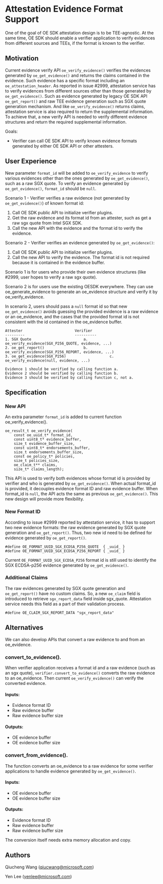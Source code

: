 Attestation Evidence Format Support
=====

One of the goal of OE SDK attestation design is to be TEE-agnostic. At the same time, OE SDK should enable a verifier application to verify evidences from different sources and TEEs, if the format is known to the verifier.

Motivation
----------

Current evidence verify API `oe_verify_evidence()` verifies the evidences generated by `oe_get_evidence()` and returns the claims contained in the evidence. Such evidence has a specific format including an `oe_attestation_header`.
As reported in issue #2999, attestation service has to verify evidences from different sources other than those generated by `oe_get_evidence()`. Such as evidence generated by legacy OE SDK API `oe_get_report()` and raw TEE evidence generation such as SGX quote generation mechanism. And like `oe_verify_evidence()` returns claims, attestation service is also required to return the supplemental information. To achieve that, a new verify API is needed to verify different evidence structures and return the required supplemental information.

Goals:
- Verifier can call OE SDK API to verify known evidence formats generated by either OE SDK API or other attesters.

User Experience
---------------

New parameter `format_id` will be added to `oe_verify_evidence` to verify various evidences other than the ones generated by `oe_get_evidence()`, such as a raw SGX quote. To verify an evidence generated by `oe_get_evidence()`, `format_id` should be `null`.

Scenario 1 - Verifier verifies a raw evidence (not generated by `oe_get_evidence()`) of known format id:

1. Call OE SDK public API to initialize verifier plugins.
2. Get the raw evidence and its format id from an attester, such as get a raw sgx quote from Intel SGX SDK.
3. Call the new API with the evidence and the format id to verify the evidence.

Scenario 2 - Verifier verifies an evidence generated by `oe_get_evidence()`:

1. Call OE SDK public API to initialize verifier plugins.
2. Call the new API to verify the evidence. The format id is not required because it is contained in the evidence buffer.

Scenario 1 is for users who provide their own evidence structures (like #2999, user hopes to verify a raw sgx quote).

Scenario 2 is for users use the existing OESDK everywhere. They can use oe_generate_evidence to generate an oe_evidence structure and verify it by oe_verify_evidence.

In scenario 2, users should pass a `null` format id so that new `oe_get_evidence()` avoids guessing the provided evidence is a raw evidence or an oe_evidence, and the cases that the provided format id is not consistent with the id contained in the oe_evidence buffer.
```
Attester				        Verifier
--------- 				        ----------
1. SGX Quote 				        a. oe_verify_evidence(SGX_P256_QUOTE, evidence, ...)
2. oe_get_report() 			        b. oe_verify_evidence(SGX_P256_REPORT, evidence, ...)
3. oe_get_evidence(SGX_P256) 	                c. oe_verify_evidence(null, evidence, ...)

Evidence 1 should be verified by calling function a.
Evidence 2 should be verified by calling function b.
Evidence 3 should be verified by calling function c, not a.
```


Specification
-------------

### New API
An extra parameter `format_id` is added to current function oe_verify_evidence().

```
oe_result_t oe_verify_evidence(
    const oe_uuid_t* format_id,
    const uint8_t* evidence_buffer,
    size_t evidence_buffer_size,
    const uint8_t* endorsements_buffer,
    size_t endorsements_buffer_size,
    const oe_policy_t* policies,
    size_t policies_size,
    oe_claim_t** claims,
    size_t* claims_length);
```
This API is used to verify both evidences whose format id is provided by verifier and who is generated by `oe_get_evidence()`. When actual format_id is provided, it decouples evidence format ID and raw evidence buffer. When format_id is `null`, the API acts the same as previous `oe_get_evidence()`. This new design will provide more flexibility.


### New Format ID
According to issue #2999 reported by attestation service, it has to support two new evidence formats: the raw evidence generated by SGX quote generation and `oe_get_report()`. Thus, two new id need to be defined for evidence generated by `oe_get_report()`.

```
#define OE_FORMAT_UUID_SGX_ECDSA_P256_QUOTE  { _uuid_ }
#define OE_FORMAT_UUID_SGX_ECDSA_P256_REPORT { _uuid_ }
```
Current `OE_FORMAT_UUID_SGX_ECDSA_P256` format id is still used to identify the SGX ECDSA-p256 evidence generated by `oe_get_evidence()`.


### Additional Claims
The raw evidences generated by SGX quote generation and `oe_get_report()` have no custom claims. So, a new `oe_claim` field is introduced to retrieve `sgx_report_data` field inside sgx_quote. Attestation service needs this field as a part of their validation process.

```
#define OE_CLAIM_SGX_REPORT_DATA "sgx_report_data"
```

Alternatives
----------
We can also develop APIs that convert a raw evidence to and from an oe_evidence.

### convert_to_evidence().
When verifier application receives a format id and a raw evidence (such as an sgx quote), `verifier.convert_to_evidence()` converts the raw evidence to an oe_evidence. Then current `oe_verify_evidence()` can verify the converted evidence.
#### Inputs:
- Evidence format ID
- Raw evidence buffer
- Raw evidence buffer size
#### Outputs:
- OE evidence buffer
- OE evidence buffer size

### convert_from_evidence().
The function converts an oe_evidence to a raw evidence for some verifier applications to handle evidence generated by `oe_get_evidence()`.
#### Inputs:
- OE evidence buffer
- OE evidence buffer size
#### Outputs:
- Evidence format ID
- Raw evidence buffer
- Raw evidence buffer size

The conversion itself needs extra memory allocation and copy.

Authors
-------
Qiucheng Wang (qiucwang@microsoft.com)

Yen Lee (yenlee@microsoft.com)
